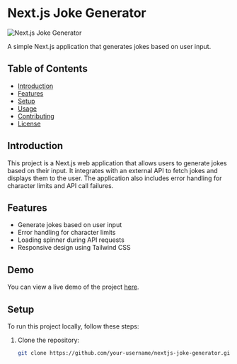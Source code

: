 # Next.js Joke Generator

![Next.js Joke Generator](demo.png)

A simple Next.js application that generates jokes based on user input.

## Table of Contents

- [Introduction](#introduction)
- [Features](#features)
- [Setup](#setup)
- [Usage](#usage)
- [Contributing](#contributing)
- [License](#license)

## Introduction

This project is a Next.js web application that allows users to generate jokes based on their input. It integrates with an external API to fetch jokes and displays them to the user. The application also includes error handling for character limits and API call failures.

## Features

- Generate jokes based on user input
- Error handling for character limits
- Loading spinner during API requests
- Responsive design using Tailwind CSS

## Demo

You can view a live demo of the project [here](#).

## Setup

To run this project locally, follow these steps:

1. Clone the repository:

   ```bash
   git clone https://github.com/your-username/nextjs-joke-generator.git

